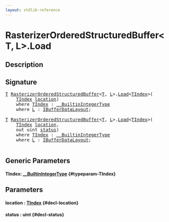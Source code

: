 ```yaml
---
layout: stdlib-reference
---
```


# RasterizerOrderedStructuredBuffer\<T, L\>\.Load

## Description





## Signature 

<pre>
<a href="/stdlib-reference/types/rasterizerorderedstructuredbuffer-0ahr/index#typeparam-T" class="code_type">T</a> <a href="/stdlib-reference/types/rasterizerorderedstructuredbuffer-0ahr/index" class="code_type">RasterizerOrderedStructuredBuffer</a>&lt;<a href="/stdlib-reference/types/rasterizerorderedstructuredbuffer-0ahr/index#typeparam-T" class="code_type">T</a>, <a href="/stdlib-reference/types/rasterizerorderedstructuredbuffer-0ahr/index#typeparam-L" class="code_type">L</a>&gt;.<a href="/stdlib-reference/types/rasterizerorderedstructuredbuffer-0ahr/load-0">Load</a>&lt;<a href="/stdlib-reference/types/rasterizerorderedstructuredbuffer-0ahr/load-0#typeparam-TIndex" class="code_type">TIndex</a>&gt;(
    <a href="/stdlib-reference/types/rasterizerorderedstructuredbuffer-0ahr/load-0#typeparam-TIndex" class="code_type">TIndex</a> <a href="/stdlib-reference/types/rasterizerorderedstructuredbuffer-0ahr/load-0#decl-location" class="code_param">location</a>)
    <span class='code_keyword'>where</span> <a href="/stdlib-reference/types/rasterizerorderedstructuredbuffer-0ahr/load-0#typeparam-TIndex" class="code_type">TIndex</a> : <a href="/stdlib-reference/interfaces/0_builtinintegertype-029g/index" class="code_type">__BuiltinIntegerType</a>
    <span class='code_keyword'>where</span> <a href="/stdlib-reference/types/rasterizerorderedstructuredbuffer-0ahr/index#typeparam-L" class="code_type">L</a> : <a href="/stdlib-reference/interfaces/ibufferdatalayout-017b/index" class="code_type">IBufferDataLayout</a>;

<a href="/stdlib-reference/types/rasterizerorderedstructuredbuffer-0ahr/index#typeparam-T" class="code_type">T</a> <a href="/stdlib-reference/types/rasterizerorderedstructuredbuffer-0ahr/index" class="code_type">RasterizerOrderedStructuredBuffer</a>&lt;<a href="/stdlib-reference/types/rasterizerorderedstructuredbuffer-0ahr/index#typeparam-T" class="code_type">T</a>, <a href="/stdlib-reference/types/rasterizerorderedstructuredbuffer-0ahr/index#typeparam-L" class="code_type">L</a>&gt;.<a href="/stdlib-reference/types/rasterizerorderedstructuredbuffer-0ahr/load-0">Load</a>&lt;<a href="/stdlib-reference/types/rasterizerorderedstructuredbuffer-0ahr/load-0#typeparam-TIndex" class="code_type">TIndex</a>&gt;(
    <a href="/stdlib-reference/types/rasterizerorderedstructuredbuffer-0ahr/load-0#typeparam-TIndex" class="code_type">TIndex</a> <a href="/stdlib-reference/types/rasterizerorderedstructuredbuffer-0ahr/load-0#decl-location" class="code_param">location</a>,
    <span class="code_keyword">out</span> <span class="code_keyword">uint</span> <a href="/stdlib-reference/types/rasterizerorderedstructuredbuffer-0ahr/load-0#decl-status" class="code_param">status</a>)
    <span class='code_keyword'>where</span> <a href="/stdlib-reference/types/rasterizerorderedstructuredbuffer-0ahr/load-0#typeparam-TIndex" class="code_type">TIndex</a> : <a href="/stdlib-reference/interfaces/0_builtinintegertype-029g/index" class="code_type">__BuiltinIntegerType</a>
    <span class='code_keyword'>where</span> <a href="/stdlib-reference/types/rasterizerorderedstructuredbuffer-0ahr/index#typeparam-L" class="code_type">L</a> : <a href="/stdlib-reference/interfaces/ibufferdatalayout-017b/index" class="code_type">IBufferDataLayout</a>;

</pre>

## Generic Parameters

#### TIndex: [\_\_BuiltinIntegerType](/stdlib-reference/interfaces/0_builtinintegertype-029g/index) {#typeparam-TIndex}

## Parameters

#### location  : [TIndex](/stdlib-reference/types/rasterizerorderedstructuredbuffer-0ahr/load-0#typeparam-TIndex) {#decl-location}
#### status  : uint {#decl-status}

